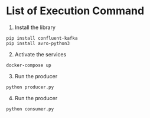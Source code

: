 # List of Execution Command

1. Install the library
```
pip install confluent-kafka
pip install avro-python3
```
2. Activate the services
```
docker-compose up
```
3. Run the producer
```
python producer.py
```
4. Run the producer
```
python consumer.py
```